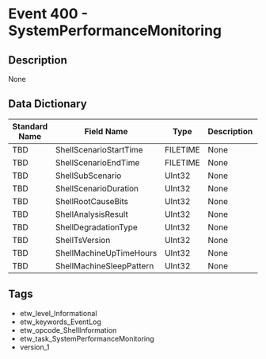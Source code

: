 # Event 400 - SystemPerformanceMonitoring

## Description
None

## Data Dictionary
|Standard Name|Field Name|Type|Description|Sample Value|
|---|---|---|---|---|
|TBD|ShellScenarioStartTime|FILETIME|None|`None`|
|TBD|ShellScenarioEndTime|FILETIME|None|`None`|
|TBD|ShellSubScenario|UInt32|None|`None`|
|TBD|ShellScenarioDuration|UInt32|None|`None`|
|TBD|ShellRootCauseBits|UInt32|None|`None`|
|TBD|ShellAnalysisResult|UInt32|None|`None`|
|TBD|ShellDegradationType|UInt32|None|`None`|
|TBD|ShellTsVersion|UInt32|None|`None`|
|TBD|ShellMachineUpTimeHours|UInt32|None|`None`|
|TBD|ShellMachineSleepPattern|UInt32|None|`None`|

## Tags
* etw_level_Informational
* etw_keywords_EventLog
* etw_opcode_ShellInformation
* etw_task_SystemPerformanceMonitoring
* version_1